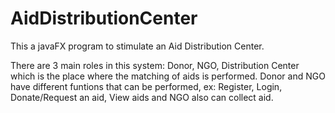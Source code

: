 # AidDistributionCenter

This a javaFX program to stimulate an Aid Distribution Center.

There are 3 main roles in this system: Donor, NGO, Distribution Center which is the place where the matching of aids is performed.
Donor and NGO have different funtions that can be performed, ex: Register, Login, Donate/Request an aid, View aids and NGO also can collect aid.
